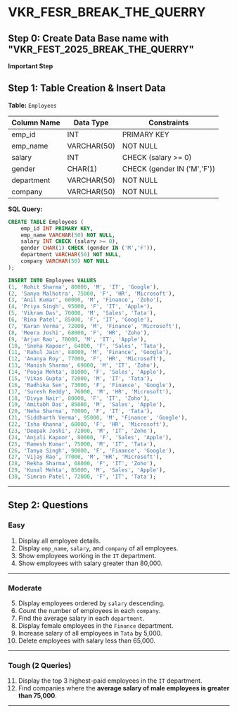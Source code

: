 # VKR_FESR_BREAK_THE_QUERRY


## Step 0: Create Data Base name with "VKR_FEST_2025_BREAK_THE_QUERRY"
**Important Step** 
## **Step 1: Table Creation & Insert Data**

**Table:** `Employees`

| Column Name | Data Type   | Constraints                 |
| ----------- | ----------- | --------------------------- |
| emp_id      | INT         | PRIMARY KEY                 |
| emp_name    | VARCHAR(50) | NOT NULL                    |
| salary      | INT         | CHECK (salary >= 0)         |
| gender      | CHAR(1)     | CHECK (gender IN ('M','F')) |
| department  | VARCHAR(50) | NOT NULL                    |
| company     | VARCHAR(50) | NOT NULL                    |

**SQL Query:**

```sql
CREATE TABLE Employees (
    emp_id INT PRIMARY KEY,
    emp_name VARCHAR(50) NOT NULL,
    salary INT CHECK (salary >= 0),
    gender CHAR(1) CHECK (gender IN ('M','F')),
    department VARCHAR(50) NOT NULL,
    company VARCHAR(50) NOT NULL
);

INSERT INTO Employees VALUES
(1, 'Rohit Sharma', 80000, 'M', 'IT', 'Google'),
(2, 'Sanya Malhotra', 75000, 'F', 'HR', 'Microsoft'),
(3, 'Anil Kumar', 60000, 'M', 'Finance', 'Zoho'),
(4, 'Priya Singh', 95000, 'F', 'IT', 'Apple'),
(5, 'Vikram Das', 70000, 'M', 'Sales', 'Tata'),
(6, 'Rina Patel', 85000, 'F', 'IT', 'Google'),
(7, 'Karan Verma', 72000, 'M', 'Finance', 'Microsoft'),
(8, 'Meera Joshi', 68000, 'F', 'HR', 'Zoho'),
(9, 'Arjun Rao', 78000, 'M', 'IT', 'Apple'),
(10, 'Sneha Kapoor', 64000, 'F', 'Sales', 'Tata'),
(11, 'Rahul Jain', 88000, 'M', 'Finance', 'Google'),
(12, 'Ananya Roy', 77000, 'F', 'HR', 'Microsoft'),
(13, 'Manish Sharma', 69000, 'M', 'IT', 'Zoho'),
(14, 'Pooja Mehta', 81000, 'F', 'Sales', 'Apple'),
(15, 'Vikas Gupta', 72000, 'M', 'IT', 'Tata'),
(16, 'Radhika Sen', 73000, 'F', 'Finance', 'Google'),
(17, 'Suresh Reddy', 76000, 'M', 'HR', 'Microsoft'),
(18, 'Divya Nair', 80000, 'F', 'IT', 'Zoho'),
(19, 'Amitabh Das', 85000, 'M', 'Sales', 'Apple'),
(20, 'Neha Sharma', 70000, 'F', 'IT', 'Tata'),
(21, 'Siddharth Verma', 95000, 'M', 'Finance', 'Google'),
(22, 'Isha Khanna', 68000, 'F', 'HR', 'Microsoft'),
(23, 'Deepak Joshi', 72000, 'M', 'IT', 'Zoho'),
(24, 'Anjali Kapoor', 80000, 'F', 'Sales', 'Apple'),
(25, 'Ramesh Kumar', 75000, 'M', 'IT', 'Tata'),
(26, 'Tanya Singh', 90000, 'F', 'Finance', 'Google'),
(27, 'Vijay Rao', 77000, 'M', 'HR', 'Microsoft'),
(28, 'Rekha Sharma', 68000, 'F', 'IT', 'Zoho'),
(29, 'Kunal Mehta', 85000, 'M', 'Sales', 'Apple'),
(30, 'Simran Patel', 72000, 'F', 'IT', 'Tata');
```

---

## Step 2: Questions

### Easy

1. Display all employee details.
2. Display `emp_name`, `salary`, and `company` of all employees.
3. Show employees working in the `IT` department.
4. Show employees with salary greater than 80,000.
---
### Moderate

5. Display employees ordered by `salary` descending.
6. Count the number of employees in each `company`.
7. Find the average salary in each `department`.
8. Display female employees in the `Finance` department.
9. Increase salary of all employees in `Tata` by 5,000.
10. Delete employees with salary less than 65,000.
---
### Tough (2 Queries)

11. Display the top 3 highest-paid employees in the `IT` department.
12. Find companies where the **average salary of male employees is greater than 75,000**.

---
